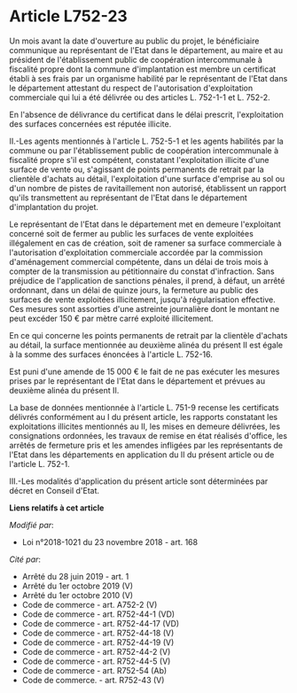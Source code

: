 # Article L752-23

Un mois avant la date d'ouverture au public du projet, le bénéficiaire communique au représentant de l'Etat dans le
département, au maire et au président de l'établissement public de coopération intercommunale à fiscalité propre dont la
commune d'implantation est membre un certificat établi à ses frais par un organisme habilité par le représentant de l'Etat
dans le département attestant du respect de l'autorisation d'exploitation commerciale qui lui a été délivrée ou des articles
L. 752-1-1 et L. 752-2.

En l'absence de délivrance du certificat dans le délai prescrit, l'exploitation des surfaces concernées est réputée illicite.

II.-Les agents mentionnés à l'article L. 752-5-1 et les agents habilités par la commune ou par l'établissement public de
coopération intercommunale à fiscalité propre s'il est compétent, constatant l'exploitation illicite d'une surface de vente
ou, s'agissant de points permanents de retrait par la clientèle d'achats au détail, l'exploitation d'une surface d'emprise au
sol ou d'un nombre de pistes de ravitaillement non autorisé, établissent un rapport qu'ils transmettent au représentant de
l'Etat dans le département d'implantation du projet.

Le représentant de l'Etat dans le département met en demeure l'exploitant concerné soit de fermer au public les surfaces de
vente exploitées illégalement en cas de création, soit de ramener sa surface commerciale à l'autorisation d'exploitation
commerciale accordée par la commission d'aménagement commercial compétente, dans un délai de trois mois à compter de la
transmission au pétitionnaire du constat d'infraction. Sans préjudice de l'application de sanctions pénales, il prend, à
défaut, un arrêté ordonnant, dans un délai de quinze jours, la fermeture au public des surfaces de vente exploitées
illicitement, jusqu'à régularisation effective. Ces mesures sont assorties d'une astreinte journalière dont le montant ne
peut excéder 150 € par mètre carré exploité illicitement.

En ce qui concerne les points permanents de retrait par la clientèle d'achats au détail, la surface mentionnée au deuxième
alinéa du présent II est égale à la somme des surfaces énoncées à l'article L. 752-16.

Est puni d'une amende de 15 000 € le fait de ne pas exécuter les mesures prises par le représentant de l'Etat dans le
département et prévues au deuxième alinéa du présent II.

La base de données mentionnée à l'article L. 751-9 recense les certificats délivrés conformément au I du présent article, les
rapports constatant les exploitations illicites mentionnés au II, les mises en demeure délivrées, les consignations
ordonnées, les travaux de remise en état réalisés d'office, les arrêtés de fermeture pris et les amendes infligées par les
représentants de l'Etat dans les départements en application du II du présent article ou de l'article L. 752-1.

III.-Les modalités d'application du présent article sont déterminées par décret en Conseil d'Etat.

**Liens relatifs à cet article**

_Modifié par_:

  - Loi n°2018-1021 du 23 novembre 2018 - art. 168

_Cité par_:

  - Arrêté du 28 juin 2019 - art. 1
  - Arrêté du 1er octobre 2019 (V)
  - Arrêté du 1er octobre 2010 (V)
  - Code de commerce - art. A752-2 (V)
  - Code de commerce - art. R752-44-1 (VD)
  - Code de commerce - art. R752-44-17 (VD)
  - Code de commerce - art. R752-44-18 (V)
  - Code de commerce - art. R752-44-19 (V)
  - Code de commerce - art. R752-44-2 (V)
  - Code de commerce - art. R752-44-5 (V)
  - Code de commerce - art. R752-54 (Ab)
  - Code de commerce. - art. R752-43 (V)
